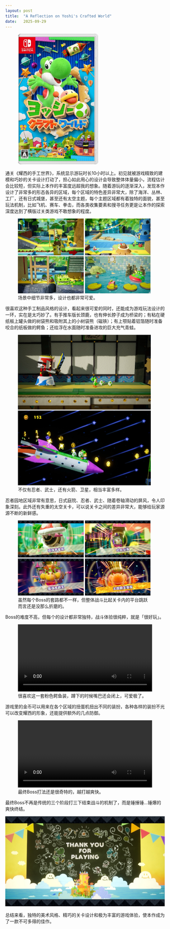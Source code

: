 ```yaml
---
layout: post
title:  "A Reflection on Yoshi's Crafted World"
date:   2025-09-29
---
```

<figure><img src="/assets/img/20250929-1.jpg" width="60%" /></figure>

通关《耀西的手工世界》，系统显示游玩时长10小时以上。初见就被游戏精致的建模和巧妙的关卡设计打动了，担心如此用心的设计会导致整体体量偏小，流程估计会比较短，但实际上本作的丰富度远超我的想象。随着游玩的逐渐深入，发现本作设计了非常多的形态各异的区域，每个区域的特色差异非常大，除了海洋、丛林、工厂，还有日式城堡，甚至还有太空主题，每个主题区域都有着独特的面貌，甚至玩法机制，比如飞机、赛车、拳击，而各类收集要素和搜寻任务更是让本作的探索深度达到了横版过关类游戏不敢想象的程度。

<figure>
<img src="/assets/img/20250929-2.jpg" width="49%" />
<img src="/assets/img/20250929-3.jpg" width="49%" />
<img src="/assets/img/20250929-4.jpg" width="49%" />
<img src="/assets/img/20250929-5.jpg" width="49%" />
<figcaption>场景中细节非常多，设计也都非常可爱。</figcaption>
</figure>

很喜欢这种手工制品风格的设计，看起来很可爱的同时，还能成为游戏玩法设计的一环，实在是太巧妙了。有手推车版长颈鹿，也有伸长脖子成为桥梁的；有粘在硬纸板上罐头做的树袋熊和吸附其上的小树袋熊（磁铁）；有上颚贴着铝箔随时准备咬合的纸板做的鳄鱼；还给浮在水面随时准备进攻的巨大充气青蛙。

<figure>
<img src="/assets/img/20250929-6.jpg" width="99%" />
<img src="/assets/img/20250929-7.jpg" width="99%" />
<figcaption>不仅有忍者、武士，还有火箭、卫星，相当丰富多样。</figcaption>
</figure>

忍者园地区域非常有意思，日式庭院、忍者、武士、随着卷轴滑动的屏风，令人印象深刻。此外还有失重的太空关卡，可以说关卡之间的差异非常大，能够给玩家源源不断的新鲜感。

<figure>
<img src="/assets/img/20250929-8.jpg" width="49%" />
<img src="/assets/img/20250929-9.jpg" width="49%" />
<img src="/assets/img/20250929-10.jpg" width="49%" />
<img src="/assets/img/20250929-11.jpg" width="49%" />
<figcaption>虽然每个Boss的套路都不一样，但整体战斗比起关卡内的平台跳跃而言还是没那么折磨的。</figcaption>
</figure>

Boss的难度不高，但每个的设计都非常独特，战斗体验很纯粹，就是「很好玩」。

<figure>
<video width="100%" controls>
  <source src="https://files.mastodon.social/media_attachments/files/115/280/315/811/535/779/original/ff6ff1c85270ac76.mp4" type="video/mp4">
</video>
<figcaption>很喜欢这一套粉色鳄鱼装，蹲下的时候嘴巴还会闭上，可爱极了。</figcaption>
</figure>

游戏里的金币可以用来在各个区域的扭蛋机扭出不同的装扮，各种各样的装扮不光可以改变耀西的形象，还能提供额外的几点防御。

<figure>
<video width="100%" controls>
  <source src="https://files.mastodon.social/media_attachments/files/115/280/334/689/250/593/original/83b8891821b44e4b.mp4" type="video/mp4">
</video>
<figcaption>最终Boss打法还是很奇特的，越打越爽快。</figcaption>
</figure>

最终Boss不再是传统的三个阶段打三下结束战斗的机制了，而是锤捶锤…锤爆的爽快终结。

![](/assets/img/20250929-12.jpg)

总结来看，独特的美术风格、精巧的关卡设计和极为丰富的游戏体验，使本作成为了一款不可多得的佳作。

